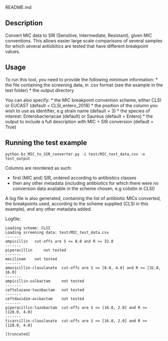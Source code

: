README.md

Description
-----------

Convert MIC data to SIR (Sensitive, Intermediate, Resistant), given MIC conventions. 
This allows easier large scale comparisons of several samples for which several antiobitics 
are tested that have different breakpoint values.


Usage
-----

To run this tool, you need to provide the following minimum information: 
	* the file containing the screening data, in .csv format (see the example in the test folder)
	* the output directory
    
You can also specify:
    * the MIC breakpoint convention scheme, either CLSI or EUCAST (default = CLSI_entero_2018)
    * the position of the column you wish to use as identifier, e.g strain name (default = 3) 
	* the species of interest: Enterobacteriacae (default) or Saureus (default = Entero)
	* the output to include a full description with MIC + SIR conversion (default = True)


Running the test example
------------------------

```python bz_MIC_to_SIR_converter.py -i test/MIC_test_data.csv -o test_output```


Columns are reordered as such:

* first (MIC and) SIR, ordered according to antibiotics classes
* then any other metadata (including antibiotics for which there were no conversion data available
in the scheme chosen, e.g colistin in CLSI)

A log file is also generated, containing the list of antibiotic MICs converted, the breakpoints
used, according to the scheme supplied (CLSI in this example), and any other metadata added.

Logfile:

	Loading scheme: CLSI
	Loading screening data: test/MIC_test_data.csv
	-------
	ampicillin	 cut-offs are S <= 8.0 and R >= 32.0
	-------
	piperacillin	 not tested
	-------
	mecilinam	 not tested
	-------
	amoxicillin-clavulanate	 cut-offs are S <= [8.0, 4.0] and R >= [32.0, 16.0]
	-------
	ampicillin-sulbactam	 not tested
	-------
	ceftolozane-tazobactam	 not tested
	-------
	ceftdazidim-avibactam	 not tested
	-------
	piperacillin-tazobactam	 cut-offs are S <= [16.0, 2.0] and R >= [128.0, 4.0]
	-------
	ticarcillin-clavulanate	 cut-offs are S <= [16.0, 2.0] and R >= [128.0, 4.0]

	[truncated]



